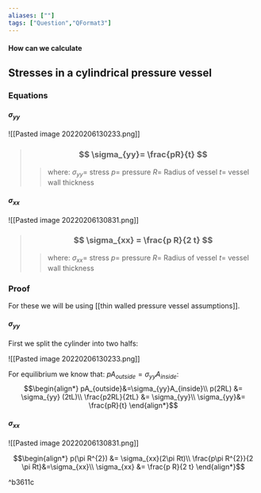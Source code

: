 ```yaml
---
aliases: [""]
tags: ["Question","QFormat3"]
---
```


#### How can we calculate
## Stresses in a cylindrical pressure vessel
### Equations
#### $\sigma_{yy}$
![[Pasted image 20220206130233.png]]

> ### $$ \sigma_{yy}= \frac{pR}{t} $$ 
>> where:
>> $\sigma_{yy}=$ stress 
>> $p=$ pressure
>> $R=$ Radius of vessel
>> $t=$ vessel wall thickness

#### $\sigma_{xx}$
![[Pasted image 20220206130831.png]]

> ### $$ \sigma_{xx} = \frac{p R}{2 t} $$ 
>> where:
>> $\sigma_{xx}=$ stress 
>> $p=$ pressure
>> $R=$ Radius of vessel
>> $t=$ vessel wall thickness

### Proof
For these we will be using [[thin walled pressure vessel assumptions]].

#### $\sigma_{yy}$

First we split the cylinder into two halfs:

![[Pasted image 20220206130233.png]]

For equilibrium we know that: $pA_{outside}=\sigma_{yy}A_{inside}$:
$$\begin{align*}
pA_{outside}&=\sigma_{yy}A_{inside}\\
p(2RL) &= \sigma_{yy} (2tL)\\
\frac{p2RL}{2tL} &= \sigma_{yy}\\
\sigma_{yy}&= \frac{pR}{t}
\end{align*}$$


#### $\sigma_{xx}$
![[Pasted image 20220206130831.png]]

$$\begin{align*}
p(\pi R^{2}) &= \sigma_{xx}(2\pi Rt)\\
\frac{p\pi R^{2}}{2 \pi Rt}&=\sigma_{xx}\\
\sigma_{xx} &= \frac{p R}{2 t} 
\end{align*}$$

^b3611c
